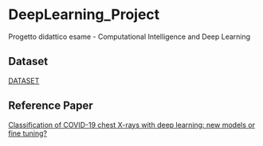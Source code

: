 # DeepLearning_Project
Progetto didattico esame - Computational Intelligence and Deep Learning
## Dataset
[DATASET](https://www.kaggle.com/tawsifurrahman/covid19-radiography-database/version/4)

## Reference Paper
[Classification of COVID-19 chest X-rays with deep learning: new models or fine tuning?](https://www.ncbi.nlm.nih.gov/pmc/articles/PMC7680558/)